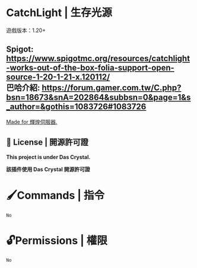 # CatchLight | 生存光源
遊戲版本：1.20+

Spigot: https://www.spigotmc.org/resources/catchlight-works-out-of-the-box-folia-support-open-source-1-20-1-21-x.120112/<br>
巴哈介紹: https://forum.gamer.com.tw/C.php?bsn=18673&snA=202864&subbsn=0&page=1&s_author=&gothis=1083726#1083726
---

[Made for 輝煌伺服器.](CatchLight)

## 📃 License | 開源許可證

**This project is under Das Crystal.**

**該插件使用 Das Crystal 開源許可證**

# 🖌Commands | 指令
```
No
```

# 🔓Permissions | 權限
```
No
```

